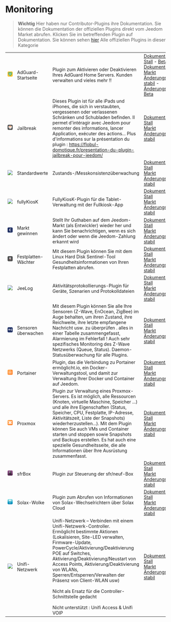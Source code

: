 
# Monitoring


>**Wichtig**
>Hier haben nur Contributor-Plugins ihre Dokumentation. Sie können die Dokumentation der offiziellen Plugins direkt vom Jeedom Market abrufen. Klicken Sie im betreffenden Plugin auf Dokumentation.
>Sie können sehen [hier](https://market.jeedom.com/index.php?v=d&p=market&type=plugin&categorie=monitoring) Alle offiziellen Plugins in dieser Kategorie


| | | | |
|--- | --- | --- | ---|
|<img src="AdGuard/AdGuard_icon.png" class="pluginLogo" width="100" />|AdGuard-Startseite|Plugin zum Aktivieren oder Deaktivieren Ihres AdGuard Home Servers. Kunden verwalten und vieles mehr !!|[Dokumentation Stall](https://nebzhb.github.io/jeedom_docs/plugins/AdGuard/de_DE/) - [Beta-Dokumentation](https://nebzhb.github.io/jeedom_docs/plugins/AdGuard/de_DE/)<br/>[Markt](https://market.jeedom.com/index.php?v=d&p=market_display&id=4196)<br/>[Änderungsprotokoll stabil](https://nebzhb.github.io/jeedom_docs/plugins/AdGuard/de_DE/changelog) - [Änderungsprotokoll Beta](https://nebzhb.github.io/jeedom_docs/plugins/AdGuard/de_DE/changelog)|
|<img src="Jailbreak/Jailbreak_icon.png" class="pluginLogo" width="100" />|Jailbreak|Dieses Plugin ist für alle iPads und iPhones, die sich in verstaubten, vergessenen oder verlassenen Schränken und Schubladen befinden. Il permet d'intéragir avec Jeedom pour remonter des informations, lancer Application, exécuter des actions... Plus d'informations sur la présentation du plugin : https://flobul-domotique.fr/presentation-du-plugin-jailbreak-pour-jeedom/|[Dokumentation Stall](https://flobul-domotique.fr/documentation-du-plugin-jailbreak-pour-jeedom/)<br/>[Markt](https://market.jeedom.com/index.php?v=d&p=market_display&id=3928)<br/>[Änderungsprotokoll stabil](https://flobul-domotique.fr/liste-des-versions-du-plugin-jailbreak-pour-jeedom/)|
|<img src="defauts/defauts_icon.png" class="pluginLogo" width="100" />|Standardwerte|Zustands-/Messkonsistenzüberwachung|[Dokumentation Stall](https://ktn001.github.io/de_DE/defauts/index.html)<br/>[Markt](https://market.jeedom.com/index.php?v=d&p=market_display&id=4147)<br/>[Änderungsprotokoll stabil](https://ktn001.github.io/de_DE/defauts/changelog.html)|
|<img src="fullyKiosK/fullyKiosK_icon.png" class="pluginLogo" width="100" />|fullyKiosK|FullyKiosK-Plugin für die Tablet-Verwaltung mit der Fullkiosk-App|[Dokumentation Stall](https://sebsst.github.io/fullyKiosK/de_DE/)<br/>[Markt](https://market.jeedom.com/index.php?v=d&p=market_display&id=3406)<br/>[Änderungsprotokoll stabil](https://sebsst.github.io/fullyKiosK/de_DE/changelog)|
|<img src="gain_market/gain_market_icon.png" class="pluginLogo" width="100" />|Markt gewinnen|Stellt Ihr Guthaben auf dem Jeedom-Markt (als Entwickler) wieder her und kann Sie benachrichtigen, wenn es sich ändert oder wenn die Jeedom-Zahlung erkannt wird|[Dokumentation Stall](https://frixo3190.github.io/jeedom_plugins/gain_market/docs/de_DE/)<br/>[Markt](https://market.jeedom.com/index.php?v=d&p=market_display&id=4228)<br/>[Änderungsprotokoll stabil](https://frixo3190.github.io/jeedom_plugins/gain_market/docs/de_DE/#changelog)|
|<img src="hdsentinel/hdsentinel_icon.png" class="pluginLogo" width="100" />|Festplatten-Wächter|Mit diesem Plugin können Sie mit dem Linux Hard Disk Sentinel-Tool Gesundheitsinformationen von Ihren Festplatten abrufen.|[Dokumentation Stall](https://flobul-domotique.fr/presentation-et-documentation-du-plugin-hdsentinel-pour-jeedom/)<br/>[Markt](https://market.jeedom.com/index.php?v=d&p=market_display&id=4247)<br/>[Änderungsprotokoll stabil](https://flobul-domotique.fr/liste-des-versions-du-plugin-hdsentinel-pour-jeedom/)|
|<img src="jeelog/jeelog_icon.png" class="pluginLogo" width="100" />|JeeLog|Aktivitätsprotokollierungs-Plugin für Geräte, Szenarien und Protokolldateien|[Dokumentation Stall](https://kiboost.github.io/jeedom_docs/plugins/jeelog/de_DE/)<br/>[Markt](https://market.jeedom.com/index.php?v=d&p=market_display&id=3362)<br/>[Änderungsprotokoll stabil](https://kiboost.github.io/jeedom_docs/plugins/jeelog/de_DE/changelog.html)|
|<img src="monitorsensor/monitorsensor_icon.png" class="pluginLogo" width="100" />|Sensoren überwachen|Mit diesem Plugin können Sie alle Ihre Sensoren (Z-Wave, EnOcean, ZigBee) im Auge behalten, um ihren Zustand, ihre Reichweite, ihre letzte empfangene Nachricht usw. zu überprüfen . alles in einer Tabelle zusammengefasst, Alarmierung im Fehlerfall ! Auch sehr spezifisches Monitoring des Z-Wave Netzwerks (Queue, Status). Daemon-Statusüberwachung für alle Plugins.|[Dokumentation Stall](https://frixo3190.github.io/jeedom_plugins/monitor_sensors/docs/de_DE/)<br/>[Markt](https://market.jeedom.com/index.php?v=d&p=market_display&id=4207)<br/>[Änderungsprotokoll stabil](https://frixo3190.github.io/jeedom_plugins/monitor_sensors/docs/de_DE/#changelog)|
|<img src="portainer/portainer_icon.png" class="pluginLogo" width="100" />|Portainer|Plugin, das die Verbindung zu Portainer ermöglicht.io, ein Docker-Verwaltungstool, und damit zur Verwaltung Ihrer Docker und Container auf Jeedom.|[Dokumentation Stall](https://mips2648.github.io/jeedom-plugins-docs/portainer/de_DE/)<br/>[Markt](https://market.jeedom.com/index.php?v=d&p=market_display&id=3931)<br/>[Änderungsprotokoll stabil](https://mips2648.github.io/jeedom-plugins-docs/portainer/de_DE/changelog)|
|<img src="proxmox/proxmox_icon.png" class="pluginLogo" width="100" />|Proxmox|Plugin zur Verwaltung eines Proxmox-Servers. Es ist möglich, alle Ressourcen (Knoten, virtuelle Maschine, Speicher ...) und alle ihre Eigenschaften (Status, Speicher, CPU, Festplatte, IP-Adresse, Aktivitätszeit, Liste der Snapshots) wiederherzustellen...). Mit dem Plugin können Sie auch VMs und Container starten und stoppen sowie Snapshots und Backups erstellen. Es hat auch eine spezielle Gesundheitsseite, die alle Informationen über Ihre Ausrüstung zusammenfasst.|[Dokumentation Stall](https://mips2648.github.io/jeedom-plugins-docs/proxmox/de_DE/)<br/>[Markt](https://market.jeedom.com/index.php?v=d&p=market_display&id=3835)<br/>[Änderungsprotokoll stabil](https://mips2648.github.io/jeedom-plugins-docs/proxmox/de_DE/changelog)|
|<img src="sfrBox/sfrBox_icon.png" class="pluginLogo" width="100" />|sfrBox|Plugin zur Steuerung der sfr/neuf-Box|[Dokumentation Stall](https://limad.github.io/plugins-docs/plugin-sfrBox/)<br/>[Markt](https://market.jeedom.com/index.php?v=d&p=market_display&id=3752)<br/>[Änderungsprotokoll stabil](https://limad.github.io/plugins-docs/plugin-sfrBox/de_DE/changelog.html)|
|<img src="solaxcloud/solaxcloud_icon.png" class="pluginLogo" width="100" />|Solax-Wolke|Plugin zum Abrufen von Informationen von Solax-Wechselrichtern über Solax Cloud|[Dokumentation Stall](https://phroc.github.io/Jeedom_Solaxcloud/de_DE/)<br/>[Markt](https://market.jeedom.com/index.php?v=d&p=market_display&id=4049)<br/>[Änderungsprotokoll stabil](https://phroc.github.io/Jeedom_Solaxcloud/de_DE/changelog)|
|<img src="unifi/unifi_icon.png" class="pluginLogo" width="100" />|Unifi-Netzwerk|Unifi-Netzwerk – Verbinden mit einem Unifi-Netzwerk-Controller.<br/>Ermöglicht bestimmte Aktionen (Lokalisieren, Site-LED verwalten, Firmware-Update, PowerCycle/Aktivierung/Deaktivierung POE auf Switches, Aktivierung/Deaktivierung/Neustart von Access Points, Aktivierung/Deaktivierung von WLANs, Sperren/Entsperren/Verwalten der Präsenz von Client-WLAN usw)<br/><br/>Nicht als Ersatz für die Controller-Schnittstelle gedacht<br/><br/>Nicht unterstützt : Unifi Access & Unifi VOIP|[Dokumentation Stall](https://nebzhb.github.io/jeedom_docs/plugins/unifi/de_DE/)<br/>[Markt](https://market.jeedom.com/index.php?v=d&p=market_display&id=3433)<br/>[Änderungsprotokoll stabil](https://nebzhb.github.io/jeedom_docs/plugins/unifi/de_DE/changelog)|
